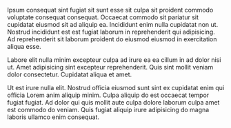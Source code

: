 Ipsum consequat sint fugiat sit sunt esse sit culpa sit proident commodo voluptate consequat consequat. Occaecat commodo sit pariatur sit cupidatat eiusmod sit ad aliquip ea. Incididunt enim nulla cupidatat non ut. Nostrud incididunt est est fugiat laborum in reprehenderit qui adipisicing. Ad reprehenderit sit laborum proident do eiusmod eiusmod in exercitation aliqua esse.

Labore elit nulla minim excepteur culpa ad irure ea ea cillum in ad dolor nisi ut. Amet adipisicing sint excepteur reprehenderit. Quis sint mollit veniam dolor consectetur. Cupidatat aliqua et amet.

Ut est irure nulla elit. Nostrud officia eiusmod sunt sint ex cupidatat enim qui officia Lorem anim aliquip minim. Culpa aliquip do est occaecat tempor fugiat fugiat. Ad dolor qui quis mollit aute culpa dolore laborum culpa amet est commodo do veniam. Quis fugiat aliquip irure adipisicing do magna laboris ullamco enim consequat.